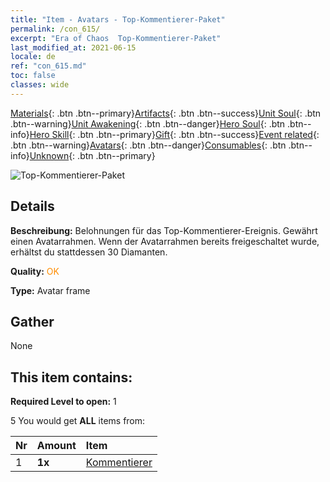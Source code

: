 ```yaml
---
title: "Item - Avatars - Top-Kommentierer-Paket"
permalink: /con_615/
excerpt: "Era of Chaos  Top-Kommentierer-Paket"
last_modified_at: 2021-06-15
locale: de
ref: "con_615.md"
toc: false
classes: wide
---
```

 [Materials](/ItemsDE/){: .btn .btn--primary}[Artifacts](/ItemsDE/Artifacts/){: .btn .btn--success}[Unit Soul](/ItemsDE/UnitSoul/){: .btn .btn--warning}[Unit Awakening](/ItemsDE/UnitAwakening/){: .btn .btn--danger}[Hero Soul](/ItemsDE/HeroSoul/){: .btn .btn--info}[Hero Skill](/ItemsDE/HeroSkill/){: .btn .btn--primary}[Gift](/ItemsDE/Gift/){: .btn .btn--success}[Event related](/ItemsDE/Events/){: .btn .btn--warning}[Avatars](/ItemsDE/Avatars/){: .btn .btn--danger}[Consumables](/ItemsDE/Consumables/){: .btn .btn--info}[Unknown](/ItemsDE/Unknown/){: .btn .btn--primary}

 ![Top-Kommentierer-Paket](/images/t/i_907003.png)

## Details
 **Beschreibung:** Belohnungen für das Top-Kommentierer-Ereignis. Gewährt einen Avatarrahmen. Wenn der Avatarrahmen bereits freigeschaltet wurde, erhältst du stattdessen 30 Diamanten.

 **Quality:** <span style="color: #FF8C00">OK</span>

 **Type:** Avatar frame

## Gather

  None

## This item contains:

 **Required Level to open:** 1

 5 You would get **ALL** items  from:

  | Nr | Amount |     Item    |
  |:---|:-------|:------------|
  | 1 |  **1x** | [Kommentierer](/de/Avatars/Commenters/) |  | 
